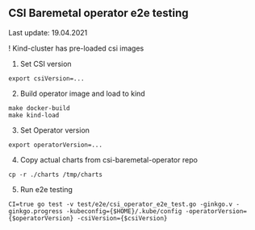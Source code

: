 CSI Baremetal operator e2e testing
---------------------

Last update: 19.04.2021

! Kind-cluster has pre-loaded csi images

1. Set CSI version

```
export csiVersion=...
```

2. Build operator image and load to kind
    
```
make docker-build
make kind-load
```

3. Set Operator version

```
export operatorVersion=...
```

4. Copy actual charts from csi-baremetal-operator repo

```
cp -r ./charts /tmp/charts
```

5. Run e2e testing

```
CI=true go test -v test/e2e/csi_operator_e2e_test.go -ginkgo.v -ginkgo.progress -kubeconfig={$HOME}/.kube/config -operatorVersion={$operatorVersion} -csiVersion={$csiVersion}
```
